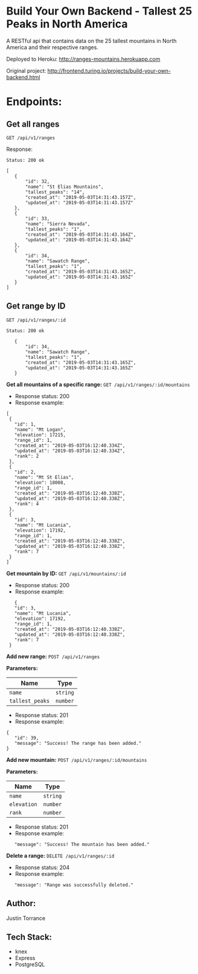 # Build Your Own Backend - Tallest 25 Peaks in North America
A RESTful api that contains data on the 25 tallest mountains in North America and their respective ranges.  

Deployed to Heroku: http://ranges-mountains.herokuapp.com

Original project: http://frontend.turing.io/projects/build-your-own-backend.html

# Endpoints:  

## Get all ranges 
`GET /api/v1/ranges`

Response:
 
 ```
Status: 200 ok
 
 [
    {
        "id": 32,
        "name": "St Elias Mountains",
        "tallest_peaks": "14",
        "created_at": "2019-05-03T14:31:43.157Z",
        "updated_at": "2019-05-03T14:31:43.157Z"
    },
    {
        "id": 33,
        "name": "Sierra Nevada",
        "tallest_peaks": "1",
        "created_at": "2019-05-03T14:31:43.164Z",
        "updated_at": "2019-05-03T14:31:43.164Z"
    },
    {
        "id": 34,
        "name": "Sawatch Range",
        "tallest_peaks": "1",
        "created_at": "2019-05-03T14:31:43.165Z",
        "updated_at": "2019-05-03T14:31:43.165Z"
    }
]
 ```  
 
 
 ## Get range by ID 
 `GET /api/v1/ranges/:id`

 ```
 Status: 200 ok
 
    {
        "id": 34,
        "name": "Sawatch Range",
        "tallest_peaks": "1",
        "created_at": "2019-05-03T14:31:43.165Z",
        "updated_at": "2019-05-03T14:31:43.165Z"
    }
 ```  
 
 
**Get all mountains of a specific range:** `GET /api/v1/ranges/:id/mountains`
 - Response status: 200
 - Response example:
 
 ```
[
  {
    "id": 1,
    "name": "Mt Logan",
    "elevation": 17215,
    "range_id": 1,
    "created_at": "2019-05-03T16:12:40.334Z",
    "updated_at": "2019-05-03T16:12:40.334Z",
    "rank": 2
  },
  {
    "id": 2,
    "name": "Mt St Elias",
    "elevation": 18008,
    "range_id": 1,
    "created_at": "2019-05-03T16:12:40.338Z",
    "updated_at": "2019-05-03T16:12:40.338Z",
    "rank": 4
  },
  {
    "id": 3,
    "name": "Mt Lucania",
    "elevation": 17192,
    "range_id": 1,
    "created_at": "2019-05-03T16:12:40.338Z",
    "updated_at": "2019-05-03T16:12:40.338Z",
    "rank": 7
  }
]
 ``` 
 
 
 **Get mountain by ID:** `GET /api/v1/mountains/:id`
 - Response status: 200
 - Response example:
 
 ```
    {
    "id": 3,
    "name": "Mt Lucania",
    "elevation": 17192,
    "range_id": 1,
    "created_at": "2019-05-03T16:12:40.338Z",
    "updated_at": "2019-05-03T16:12:40.338Z",
    "rank": 7
  }
 ```  
   
  **Add new range:** `POST /api/v1/ranges`
  
  **Parameters:**
  
| Name                 | Type          |
| -------------        |:-------------:|
| `name`               | `string`      |
| `tallest_peaks`      | `number`      |
  
 - Response status: 201
 - Response example:
 
 ```
{
    "id": 39,
    "message": "Success! The range has been added."
}
 ```
 
  **Add new mountain:** `POST /api/v1/ranges/:id/mountains`
  
  **Parameters:**
  
| Name                 | Type          |
| -------------        |:-------------:|
| `name`               | `string`      |
| `elevation`      | `number`      |
| `rank`      | `number`      |
  
 - Response status: 201
 - Response example:
 
 ```
    "message": "Success! The mountain has been added."
 ```
 
  **Delete a range:** `DELETE /api/v1/ranges/:id`
  
 - Response status: 204
 - Response example:
 
 ```
    "message": "Range was successfully deleted."
 ```

## Author:
Justin Torrance

## Tech Stack:
 - knex
 - Express
 - PostgreSQL
 

